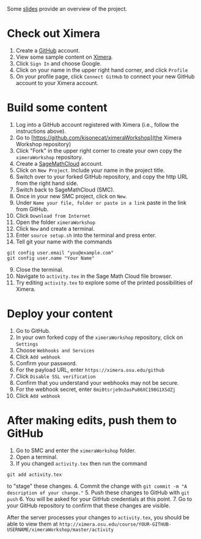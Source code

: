 Some [slides](https://osu.box.com/maa-ximera) provide an overview of the project.

# Check out Ximera

1. Create a [GitHub](https://github.com/) account.
2. View some sample content on [Ximera](http://go.osu.edu/ximerasample).
3. Click `Sign In` and choose Google.
4. Click on your name in the upper right hand corner, and click `Profile`
5. On your profile page, click `Connect GitHub` to connect your new GitHub account to your Ximera account.

# Build some content

1. Log into a GitHub account registered with Ximera (i.e., follow the instructions above).
2. Go to [https://github.com/kisonecat/ximeraWorkshop](the Ximera Workshop repository)
3. Click "Fork" in the upper right corner to create your own copy the `ximeraWorkshop` repository.
1. Create a [SageMathCloud](https://cloud.sagemath.com/) account.
2. Click on `New Project`.  Include your name in the project title.
4. Switch over to your forked GitHub repository, and copy the http URL from the right hand side.
5. Switch back to SageMathCloud (SMC).
3. Once in your new SMC project, click on `New`.
4. Under `Name your file, folder or paste in a link` paste in the link from GitHub.
5. Click `Download from Internet`
6. Open the folder `ximeraWorkshop`
7. Click `New` and create a terminal.
8. Enter `source setup.sh` into the terminal and press enter.
9. Tell git your name with the commands
```
git config user.email "you@example.com"
git config user.name "Your Name"
```
9. Close the terminal.
10. Navigate to `activity.tex` in the Sage Math Cloud file browser.
11. Try editing `activity.tex` to explore some of the printed possibilities of Ximera.

# Deploy your content

1. Go to GitHub.
1. In your own forked copy of the `ximeraWorkshop` repository, click on `Settings`
5. Choose `Webhooks and Services`
6. Click `Add webhook`
7. Confirm your password.
8. For the payload URL, enter `https://ximera.osu.edu/github`
9. Click `Disable SSL verification`
10. Confirm that you understand your webhooks may not be secure.
10. For the webhook secret, enter `8mi0tsrje9n3asPu86XC198G1XSdZj`
11. Click `Add webhook`

# After making edits, push them to GitHub

1. Go to SMC and enter the `ximeraWorkshop` folder.
2. Open a terminal.
3. If you changed `activity.tex` then run the command
```
git add activity.tex
```
to "stage" these changes.
4. Commit the change with `git commit -m "A description of your change."`
5. Push these changes to GitHub with `git push`
6. You will be asked for your GitHub credentials at this point.
7. Go to your GitHub repository to confirm that these changes are visible.

After the server processes your changes to `activity.tex`, you should be able to view them at `http://ximera.osu.edu/course/YOUR-GITHUB-USERNAME/ximeraWorkshop/master/activity`
